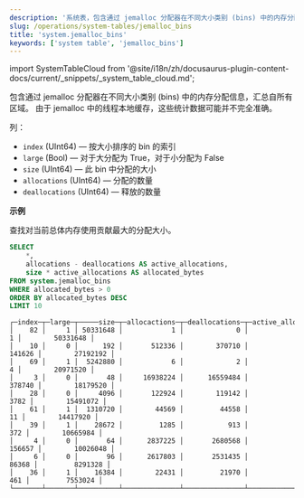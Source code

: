 ```yaml
---
description: '系统表，包含通过 jemalloc 分配器在不同大小类别 (bins) 中的内存分配信息，汇总自所有区域。'
slug: /operations/system-tables/jemalloc_bins
title: 'system.jemalloc_bins'
keywords: ['system table', 'jemalloc_bins']
---
```

import SystemTableCloud from '@site/i18n/zh/docusaurus-plugin-content-docs/current/_snippets/_system_table_cloud.md';

<SystemTableCloud/>

包含通过 jemalloc 分配器在不同大小类别 (bins) 中的内存分配信息，汇总自所有区域。
由于 jemalloc 中的线程本地缓存，这些统计数据可能并不完全准确。

列：

- `index` (UInt64) — 按大小排序的 bin 的索引
- `large` (Bool) — 对于大分配为 True，对于小分配为 False
- `size` (UInt64) — 此 bin 中分配的大小
- `allocations` (UInt64) — 分配的数量
- `deallocations` (UInt64) — 释放的数量

**示例**

查找对当前总体内存使用贡献最大的分配大小。

``` sql
SELECT
    *,
    allocations - deallocations AS active_allocations,
    size * active_allocations AS allocated_bytes
FROM system.jemalloc_bins
WHERE allocated_bytes > 0
ORDER BY allocated_bytes DESC
LIMIT 10
```

``` text
┌─index─┬─large─┬─────size─┬─allocactions─┬─deallocations─┬─active_allocations─┬─allocated_bytes─┐
│    82 │     1 │ 50331648 │            1 │             0 │                  1 │        50331648 │
│    10 │     0 │      192 │       512336 │        370710 │             141626 │        27192192 │
│    69 │     1 │  5242880 │            6 │             2 │                  4 │        20971520 │
│     3 │     0 │       48 │     16938224 │      16559484 │             378740 │        18179520 │
│    28 │     0 │     4096 │       122924 │        119142 │               3782 │        15491072 │
│    61 │     1 │  1310720 │        44569 │         44558 │                 11 │        14417920 │
│    39 │     1 │    28672 │         1285 │           913 │                372 │        10665984 │
│     4 │     0 │       64 │      2837225 │       2680568 │             156657 │        10026048 │
│     6 │     0 │       96 │      2617803 │       2531435 │              86368 │         8291328 │
│    36 │     1 │    16384 │        22431 │         21970 │                461 │         7553024 │
└───────┴───────┴──────────┴──────────────┴───────────────┴────────────────────┴─────────────────┘
```
